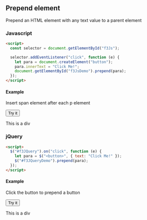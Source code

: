 ## Prepend element

Prepend an HTML element with any text value to a parent element

### Javascript

```html
<script>
  const selector = document.getElementById("f3Js");

  selector.addEventListener("click", function (e) {
    let para = document.createElement("button");
    para.innerText = "Click Me!";
    document.getElementById("f3JsDemo").prepend(para);
  });
</script>
```

#### Example

Insert span element after each p element

<button id="f4Js">Try it</button>

<div id="f4JsDemo">This is a div</div>

### jQuery

```html
<script>
  $("#f3JQuery").on("click", function (e) {
    let para = $("<button>", { text: "Click Me!" });
    $("#f3JQueryDemo").prepend(para);
  });
</script>
```

#### Example

Click the button to prepend a button

<button id="f3JQuery">Try it</button>

<div id="f3JQueryDemo">This is a div</div>
